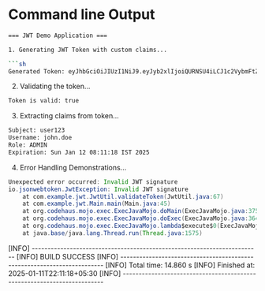 # Command line Output

```sh
=== JWT Demo Application ===

1. Generating JWT Token with custom claims...

```sh
Generated Token: eyJhbGciOiJIUzI1NiJ9.eyJyb2xlIjoiQURNSU4iLCJ1c2VybmFtZSI6ImpvaG4uZG9lIiwic3ViIjoidXNlcjEyMyIsImlhdCI6MTczNjYxMzY3OCwiZXhwIjoxNzM2NjQ5Njc4fQ.wXdspUZw7tO57PPBBM8mBdPXAZ3Odj6OiHQ5sRbwIy0
```

2. Validating the token...
```sh
Token is valid: true
```

3. Extracting claims from token...
```sh
Subject: user123
Username: john.doe
Role: ADMIN
Expiration: Sun Jan 12 08:11:18 IST 2025
```

4. Error Handling Demonstrations...
```java
Unexpected error occurred: Invalid JWT signature
io.jsonwebtoken.JwtException: Invalid JWT signature
	at com.example.jwt.JwtUtil.validateToken(JwtUtil.java:67)
	at com.example.jwt.Main.main(Main.java:45)
	at org.codehaus.mojo.exec.ExecJavaMojo.doMain(ExecJavaMojo.java:375)
	at org.codehaus.mojo.exec.ExecJavaMojo.doExec(ExecJavaMojo.java:364)
	at org.codehaus.mojo.exec.ExecJavaMojo.lambda$execute$0(ExecJavaMojo.java:286)
	at java.base/java.lang.Thread.run(Thread.java:1575)
```

[INFO] ------------------------------------------------------------------------
[INFO] BUILD SUCCESS
[INFO] ------------------------------------------------------------------------
[INFO] Total time:  14.860 s
[INFO] Finished at: 2025-01-11T22:11:18+05:30
[INFO] ------------------------------------------------------------------------
```
